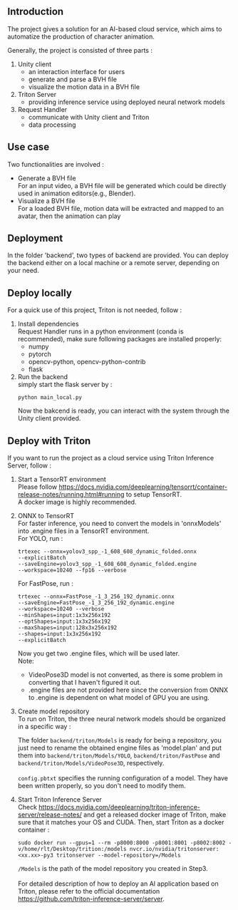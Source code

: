 ## Introduction
The project gives a solution for an AI-based cloud service, which aims to automatize the production of character animation.

Generally, the project is consisted of three parts :
1. Unity client
   - an interaction interface for users
   - generate and parse a BVH file
   - visualize the motion data in a BVH file 
2. Triton Server
   - providing inference service using deployed neural network models
3. Request Handler
   - communicate with Unity client and Triton
   - data processing
## Use case
Two functionalities are involved : 
- Generate a BVH file<br/>For an input video, a BVH file will be generated which could be directly used in animation editors(e.g., Blender).
- Visualize a BVH file<br/>For a loaded BVH file, motion data will be extracted and mapped to an avatar, then the animation can play
## Deployment
In the folder 'backend', two types of backend are provided. You can deploy the backend either on a local machine or a remote server, depending on your need. 
## Deploy locally
For a quick use of this project, Triton is not needed, follow : 
1. Install dependencies
<br/>Request Handler runs in a python environment (conda is recommended), make sure following packages are installed properly:
     - numpy
     - pytorch
     - opencv-python, opencv-python-contrib
     - flask
2. Run the backend
<br/>simply start the flask server by :
     ```
     python main_local.py
     ```
     Now the bakcend is ready, you can interact with the system through the Unity client provided.
## Deploy with Triton
If you want to run the project as a cloud service using Triton Inference Server, follow :
1. Start a TensorRT environment
<br/>Please follow https://docs.nvidia.com/deeplearning/tensorrt/container-release-notes/running.html#running to setup TensorRT. 
<br/>A docker image is highly recommended.
2. ONNX to TensorRT
<br/>For faster inference, you need to convert the models in 'onnxModels' into .engine files in a TensorRT environment.
<br/>For YOLO, run :
     ```
     trtexec --onnx=yolov3_spp_-1_608_608_dynamic_folded.onnx 
     --explicitBatch 
     --saveEngine=yolov3_spp_-1_608_608_dynamic_folded.engine 
     --workspace=10240 --fp16 --verbose 
     ```
     For FastPose, run :
     ```
     trtexec --onnx=FastPose_-1_3_256_192_dynamic.onnx 
     --saveEngine=FastPose_-1_3_256_192_dynamic.engine 
     --workspace=10240 --verbose 
     --minShapes=input:1x3x256x192 
     --optShapes=input:1x3x256x192 
     --maxShapes=input:128x3x256x192 
     --shapes=input:1x3x256x192 
     --explicitBatch
     ```
     Now you get two .engine files, which will be used later. 
     <br/>Note: 
     - VideoPose3D model is not converted, as there is some problem in converting that I haven't figured it out.
     - .engine files are not provided here since the conversion from ONNX to .engine is dependent on what model of GPU you are using.
     
3. Create model repository
<br/>To run on Triton, the three neural network models should be organized in a specific way :

     The folder ```backend/triton/Models``` is ready for being a repository, you just need to rename the obtained engine files as 'model.plan' and put them into ```backend/triton/Models/YOLO```, ```backend/triton/FastPose``` and ```backend/triton/Models/VideoPose3D```, respectively.
     <br/>
     <br/>```config.pbtxt``` specifies the running configuration of a model. They have been written properly, so you don't need to modify them.
4. Start Triton Inference Server
<br/>Check https://docs.nvidia.com/deeplearning/triton-inference-server/release-notes/ and get a released docker image of Triton, make sure that it matches your OS and CUDA. Then, start Triton as a docker container :
     ```
     sudo docker run --gpus=1 --rm -p8000:8000 -p8001:8001 -p8002:8002 -v/home/rlt/Desktop/trition:/models nvcr.io/nvidia/tritonserver:<xx.xx>-py3 tritonserver --model-repository=/Models
     ```
     ```/Models``` is the path of the model repository you created in Step3.   
<br/>For detailed description of how to deploy an AI application based on Triton, please refer to the official documentation https://github.com/triton-inference-server/server.
